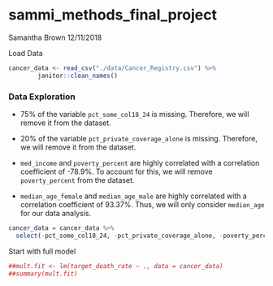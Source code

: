 sammi\_methods\_final\_project
================
Samantha Brown
12/11/2018

Load Data

``` r
cancer_data <- read_csv("./data/Cancer_Registry.csv") %>%
        janitor::clean_names()
```

### Data Exploration

-   75% of the variable `pct_some_col18_24` is missing. Therefore, we will remove it from the dataset.

-   20% of the variable `pct_private_coverage_alone` is missing. Therefore, we will remove it from the dataset.

-   `med_income` and `poverty_percent` are highly correlated with a correlation coefficient of -78.9%. To account for this, we will remove `poverty_percent` from the dataset.

-   `median_age_female` and `median_age_male` are highly correlated with a correlation coefficient of 93.37%. Thus, we will only consider `median_age` for our data analysis.

``` r
cancer_data = cancer_data %>% 
  select(-pct_some_col18_24, -pct_private_coverage_alone, -poverty_percent, -median_age_female, -median_age_male)
```

Start with full model

``` r
##mult.fit <- lm(target_death_rate ~ ., data = cancer_data)
##summary(mult.fit)
```
